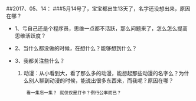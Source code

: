##2017、05、14：
###5月14号了，宝宝都出生13天了，名字还没想出来，原因在哪？

* 1、亏自己还是个程序员，思维一点都不活跃，那么问题来了，怎么怎么提高思维活跃度？

* 2、当什么都没做的时候，在想什么？能够想到什么？

* 3、我都关注些什么？
	1. 动漫：从小看到大，看了那么多的动漫，能想起那些动漫的名字么？为什么别人聊到动漫的时候，能说出很多东西来，而我呢？原因在哪？
	
		` 
			看一集忘一集？ 就仅仅是打卡？例行公事而已？
		` 